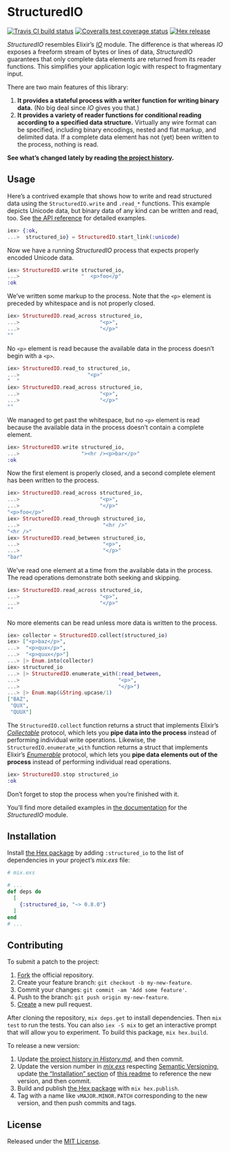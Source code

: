# StructuredIO

[<img alt="Travis CI build status" src="https://secure.travis-ci.org/njonsson/structured_io.svg?branch=master" />][Travis-CI-build-status]
[<img alt="Coveralls test coverage status" src="https://coveralls.io/repos/njonsson/structured_io/badge.svg?branch=master" />][Coveralls-test-coverage-status]
[<img alt="Hex release" src="https://img.shields.io/hexpm/v/structured_io.svg" />][Hex-release]

*StructuredIO* resembles Elixir’s [*IO*][HexDocs-Elixir-IO] module. The
difference is that whereas *IO* exposes a freeform stream of bytes or lines of
data, *StructuredIO* guarantees that only complete data elements are returned
from its reader functions. This simplifies your application logic with respect
to fragmentary input.

There are two main features of this library:

1. **It provides a stateful process with a writer function for writing binary
   data.** (No big deal since *IO* gives you that.)
2. **It provides a variety of reader functions for conditional reading according
   to a specified data structure.** Virtually any wire format can be specified,
   including binary encodings, nested and flat markup, and delimited data. If a
   complete data element has not (yet) been written to the process, nothing is
   read.

**See what’s changed lately by reading
[the project history][GitHub-project-history].**

## Usage

Here’s a contrived example that shows how to write and read structured data
using the `StructuredIO.write` and `.read_*` functions. This example depicts
Unicode data, but binary data of any kind can be written and read, too. See
[the API reference][HexDocs-project-API-reference] for detailed examples.

```elixir
iex> {:ok,
...>  structured_io} = StructuredIO.start_link(:unicode)
```

Now we have a running *StructuredIO* process that expects properly encoded
Unicode data.

```elixir
iex> StructuredIO.write structured_io,
...>                    "  <p>foo</p"
:ok
```

We’ve written some markup to the process. Note that the `<p>` element is
preceded by whitespace and is not properly closed.

```elixir
iex> StructuredIO.read_across structured_io,
...>                          "<p>",
...>                          "</p>"
""
```

No `<p>` element is read because the available data in the process doesn’t begin
with a `<p>`.

```elixir
iex> StructuredIO.read_to structured_io,
...>                      "<p>"
"  "
iex> StructuredIO.read_across structured_io,
...>                          "<p>",
...>                          "</p>"
""
```

We managed to get past the whitespace, but no `<p>` element is read because the
available data in the process doesn’t contain a complete element.

```elixir
iex> StructuredIO.write structured_io,
...>                    "><hr /><p>bar</p>"
:ok
```

Now the first element is properly closed, and a second complete element has been
written to the process.

```elixir
iex> StructuredIO.read_across structured_io,
...>                          "<p>",
...>                          "</p>"
"<p>foo</p>"
iex> StructuredIO.read_through structured_io,
...>                           "<hr />"
"<hr />"
iex> StructuredIO.read_between structured_io,
...>                           "<p>",
...>                           "</p>"
"bar"
```

We’ve read one element at a time from the available data in the process. The
read operations demonstrate both seeking and skipping.

```elixir
iex> StructuredIO.read_across structured_io,
...>                          "<p>",
...>                          "</p>"
""
```

No more elements can be read unless more data is written to the process.

```elixir
iex> collector = StructuredIO.collect(structured_io)
iex> ["<p>baz</p>",
...>  "<p>qux</p>",
...>  "<p>quux</p>"]
...> |> Enum.into(collector)
iex> structured_io
...> |> StructuredIO.enumerate_with(:read_between,
...>                                "<p>",
...>                                "</p>")
...> |> Enum.map(&String.upcase/1)
["BAZ",
 "QUX",
 "QUUX"]
```

The `StructuredIO.collect` function returns a struct that implements Elixir’s
[*Collectable*][HexDocs-Elixir-Collectable] protocol, which lets you **pipe data
into the process** instead of performing individual write operations. Likewise,
the `StructuredIO.enumerate_with` function returns a struct that implements
Elixir’s [*Enumerable*][HexDocs-Elixir-Enumerable] protocol, which lets you
**pipe data elements out of the process** instead of performing individual read
operations.

```elixir
iex> StructuredIO.stop structured_io
:ok
```

Don’t forget to stop the process when you’re finished with it.

You’ll find more detailed examples in
[the documentation][HexDocs-project-API-reference] for the *StructuredIO*
module.

## Installation

Install [the Hex package][Hex-release] by adding `:structured_io` to the list of
dependencies in your project’s *mix.exs* file:

```elixir
# mix.exs

# ...
def deps do
  [
    {:structured_io, "~> 0.8.0"}
  ]
end
# ...
```

## Contributing

To submit a patch to the project:

1. [Fork][GitHub-fork-project] the official repository.
2. Create your feature branch: `git checkout -b my-new-feature`.
3. Commit your changes: `git commit -am 'Add some feature'`.
4. Push to the branch: `git push origin my-new-feature`.
5. [Create][GitHub-compare-project-branches] a new pull request.

After cloning the repository, `mix deps.get` to install dependencies. Then
`mix test` to run the tests. You can also `iex -S mix` to get an interactive
prompt that will allow you to experiment. To build this package,
`mix hex.build`.

To release a new version:

1. Update [the project history in *History.md*][GitHub-project-history], and
   then commit.
2. Update the version number in [*mix.exs*][GitHub-mix-dot-exs-file] respecting
   [Semantic Versioning][Semantic-Versioning], update
   [the “Installation” section](#installation) of
   [this readme][GitHub-readme-dot-md-file] to reference the new version, and
   then commit.
3. Build and publish [the Hex package][Hex-release] with `mix hex.publish`.
4. Tag with a name like `vMAJOR.MINOR.PATCH` corresponding to the new version,
   and then push commits and tags.

## License

Released under the [MIT License][GitHub-project-MIT-License].

[Travis-CI-build-status]:          https://www.travis-ci.org/njonsson/structured_io                             "Travis CI build status for ‘StructuredIO’"
[Coveralls-test-coverage-status]:  https://coveralls.io/r/njonsson/structured_io?branch=master                  "Coveralls test coverage status for ‘StructuredIO’"
[Hex-release]:                     https://hex.pm/packages/structured_io                                        "Hex release of ‘StructuredIO’"
[HexDocs-Elixir-IO]:               https://hexdocs.pm/elixir/IO.html                                            "Elixir’s ‘IO’ module at HexDocs"
[HexDocs-Elixir-Collectable]:      https://hexdocs.pm/elixir/Collectable.html                                   "Elixir’s ‘Collectable’ protocol at HexDocs"
[HexDocs-Elixir-Enumerable]:       https://hexdocs.pm/elixir/Enumerable.html                                    "Elixir’s ‘Enumerable’ protocol at HexDocs"
[HexDocs-project-API-reference]:   https://hexdocs.pm/structured_io/api-reference.html                          "‘StructuredIO’ API reference at HexDocs"
[GitHub-project-history]:          https://github.com/njonsson/structured_io/blob/master/History.md             "‘StructuredIO’ project history at GitHub"
[GitHub-fork-project]:             https://github.com/njonsson/structured_io/fork                               "Fork the official repository of ‘StructuredIO’"
[GitHub-compare-project-branches]: https://github.com/njonsson/structured_io/compare                            "Compare branches of ‘StructuredIO’ repositories"
[GitHub-mix-dot-exs-file]:         https://github.com/njonsson/structured_io/blob/master/mix.exs                "‘StructuredIO’ project ‘mix.exs’ file at GitHub"
[Semantic-Versioning]:             https://semver.org/
[GitHub-readme-dot-md-file]:       https://github.com/njonsson/structured_io/blob/master/README.md#installation "‘StructuredIO’ project ‘README.md’ file at GitHub"
[GitHub-project-MIT-License]:      https://github.com/njonsson/structured_io/blob/master/License.md             "MIT License claim for ‘StructuredIO’ at GitHub"
